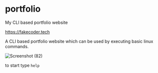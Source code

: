 # portfolio
My CLI based portfolio website

https://fakecoder.tech

A CLI based portfolio website which can be used by executing basic linux commands. 

![Screenshot (82)](https://user-images.githubusercontent.com/97719684/219337095-15c4de29-8a17-426d-9621-653a713e2259.png)

to start type ```help```
